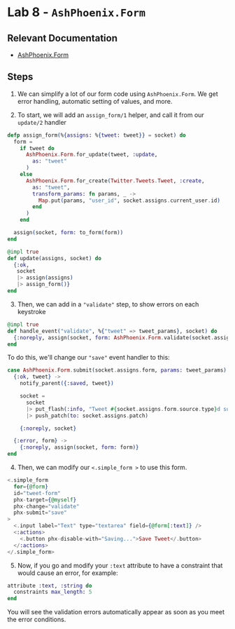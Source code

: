 # Lab 8 - `AshPhoenix.Form`

## Relevant Documentation

- [AshPhoenix.Form](https://hexdocs.pm/ash_phoenix/2.0.0-rc.4/AshPhoenix.Form.html)

## Steps

1.  We can simplify a lot of our form code using `AshPhoenix.Form`. We get error handling, automatic setting of values, and more.

2. To start, we will add an `assign_form/1` helper, and call it from our `update/2` handler

```elixir
defp assign_form(%{assigns: %{tweet: tweet}} = socket) do
  form =
    if tweet do
      AshPhoenix.Form.for_update(tweet, :update,
        as: "tweet"
      )
    else
      AshPhoenix.Form.for_create(Twitter.Tweets.Tweet, :create,
        as: "tweet",
        transform_params: fn params, _ ->
          Map.put(params, "user_id", socket.assigns.current_user.id)
        end
      )
    end

  assign(socket, form: to_form(form))
end
```

```elixir
@impl true
def update(assigns, socket) do
  {:ok,
   socket
   |> assign(assigns)
   |> assign_form()}
end
```

3. Then, we can add in a `"validate"` step, to show errors on each keystroke

```elixir
@impl true
def handle_event("validate", %{"tweet" => tweet_params}, socket) do
  {:noreply, assign(socket, form: AshPhoenix.Form.validate(socket.assigns.form, tweet_params))}
end
```

To do this, we'll change our `"save"` event handler to this:

```elixir
case AshPhoenix.Form.submit(socket.assigns.form, params: tweet_params) do
  {:ok, tweet} ->
    notify_parent({:saved, tweet})

    socket =
      socket
      |> put_flash(:info, "Tweet #{socket.assigns.form.source.type}d successfully")
      |> push_patch(to: socket.assigns.patch)

    {:noreply, socket}

  {:error, form} ->
    {:noreply, assign(socket, form: form)}
end
```


4. Then, we can modify our `<.simple_form >` to use this form.

```elixir
<.simple_form
  for={@form}
  id="tweet-form"
  phx-target={@myself}
  phx-change="validate"
  phx-submit="save"
>
  <.input label="Text" type="textarea" field={@form[:text]} />
  <:actions>
    <.button phx-disable-with="Saving...">Save Tweet</.button>
  </:actions>
</.simple_form>
```

5. Now, if you go and modify your `:text` attribute to have a constraint that would cause an error, for example:

```elixir
attribute :text, :string do
  constraints max_length: 5
end
```

You will see the validation errors automatically appear as soon as you meet the error conditions.
